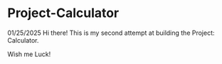 # Project-Calculator

01/25/2025
Hi there! This is my second attempt at building the Project: Calculator.

Wish me Luck!
